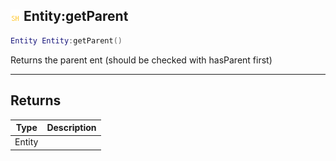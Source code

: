 ## ![shared](.gitbook/assets/shared.png) Entity:getParent


```lua
Entity Entity:getParent()
```

Returns the parent ent (should be checked with hasParent first)



------
## Returns

| Type | Description |
| ---- | ----------: |
| Entity |  |

